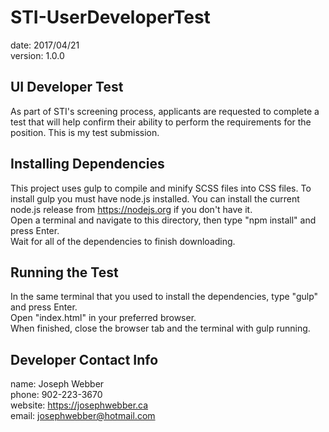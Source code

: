 # STI-UserDeveloperTest
date:    2017/04/21  
version: 1.0.0  

## UI Developer Test
As part of STI's screening process, applicants are requested to complete a test that will help confirm their ability to perform the requirements for the position. This is my test submission.

## Installing Dependencies
This project uses gulp to compile and minify SCSS files into CSS files. To install gulp you must have node.js installed. You can install the current node.js release from https://nodejs.org if you don't have it.  
Open a terminal and navigate to this directory, then type "npm install" and press Enter.  
Wait for all of the dependencies to finish downloading.

## Running the Test
In the same terminal that you used to install the dependencies, type "gulp" and press Enter.  
Open "index.html" in your preferred browser.  
When finished, close the browser tab and the terminal with gulp running.

## Developer Contact Info
name:    Joseph Webber  
phone:   902-223-3670  
website: https://josephwebber.ca  
email:   josephwebber@hotmail.com
